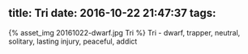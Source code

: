 title: Tri
date: 2016-10-22 21:47:37
tags:
---
{% asset_img 20161022-dwarf.jpg Tri %}
Tri - dwarf, trapper, neutral, solitary, lasting injury, peaceful, addict

